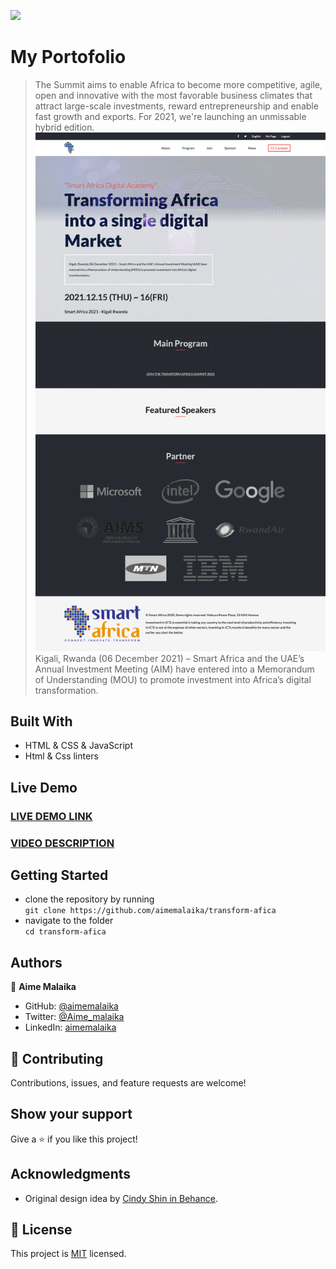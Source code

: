 ![](https://img.shields.io/badge/Microverse-blueviolet)


# My Portofolio
> The Summit aims to enable Africa to become more competitive, agile, open and innovative with the most favorable business climates that attract large-scale investments, reward entrepreneurship and enable fast growth and exports. For 2021, we're launching an unmissable hybrid edition.
![screenshot](./assets/images/conference_page.png)\
> Kigali, Rwanda (06 December 2021) – Smart Africa and the UAE’s Annual Investment Meeting (AIM) have entered into a Memorandum of Understanding (MOU) to promote investment into Africa’s digital transformation.


## Built With

- HTML & CSS & JavaScript
- Html & Css linters

## Live Demo

### [LIVE DEMO LINK](https://aimemalaika.github.io/transform-afica/)

### [VIDEO DESCRIPTION](https://www.loom.com/share/bde04dcedcc1427c95608a6a2361876b)


## Getting Started
- clone the repository by running\
    `git clone https://github.com/aimemalaika/transform-afica`
- navigate to the folder\
    `cd transform-afica`

## Authors

👤 **Aime Malaika**

- GitHub: [@aimemalaika](https://github.com/aimemalaika)
- Twitter: [@Aime_malaika](https://twitter.com/Aime_Malaika)
- LinkedIn: [aimemalaika](https://linkedin.com/in/aimemalaika)

## 🤝 Contributing

Contributions, issues, and feature requests are welcome!


## Show your support

Give a ⭐️ if you like this project!

## Acknowledgments

- Original design idea by [Cindy Shin in Behance](https://www.behance.net/adagio07).

## 📝 License

This project is [MIT](./MIT.md) licensed.
